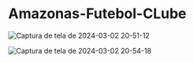 # Amazonas-Futebol-CLube

![Captura de tela de 2024-03-02 20-51-12](https://github.com/pedroheinrich/Amazonas-Futebol-CLube/assets/97209403/b5653a41-092b-4f34-b23c-811d66fe0cc5)

![Captura de tela de 2024-03-02 20-54-18](https://github.com/pedroheinrich/Amazonas-Futebol-CLube/assets/97209403/fed1e7b0-3af4-4c91-be2b-0f9c801343ce)
